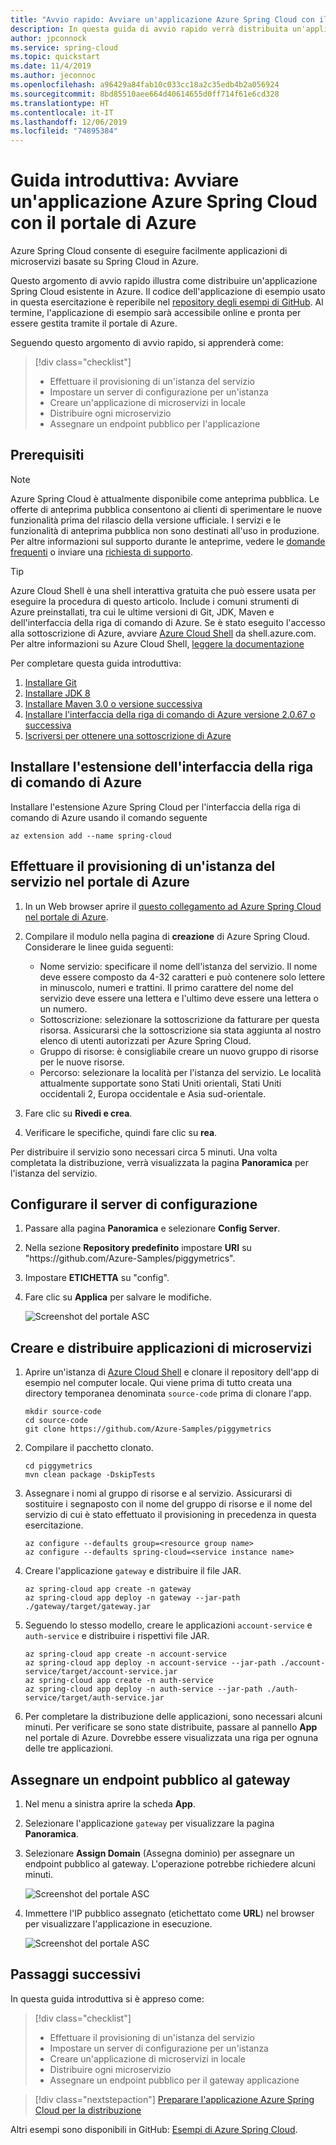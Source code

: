 ```yaml
---
title: "Avvio rapido: Avviare un'applicazione Azure Spring Cloud con il portale di Azure"
description: In questa guida di avvio rapido verrà distribuita un'applicazione di esempio in Azure Spring Cloud tramite il portale di Azure.
author: jpconnock
ms.service: spring-cloud
ms.topic: quickstart
ms.date: 11/4/2019
ms.author: jeconnoc
ms.openlocfilehash: a96429a84fab10c033cc18a2c35edb4b2a056924
ms.sourcegitcommit: 8bd85510aee664d40614655d0ff714f61e6cd328
ms.translationtype: HT
ms.contentlocale: it-IT
ms.lasthandoff: 12/06/2019
ms.locfileid: "74895384"
---
```

# <a name="quickstart-launch-an-azure-spring-cloud-application-using-the-azure-portal"></a>Guida introduttiva: Avviare un'applicazione Azure Spring Cloud con il portale di Azure

Azure Spring Cloud consente di eseguire facilmente applicazioni di microservizi basate su Spring Cloud in Azure.

Questo argomento di avvio rapido illustra come distribuire un'applicazione Spring Cloud esistente in Azure.  Il codice dell'applicazione di esempio usato in questa esercitazione è reperibile nel [repository degli esempi di GitHub](https://github.com/Azure-Samples/PiggyMetrics). Al termine, l'applicazione di esempio sarà accessibile online e pronta per essere gestita tramite il portale di Azure.

Seguendo questo argomento di avvio rapido, si apprenderà come:

> [!div class="checklist"]
> * Effettuare il provisioning di un'istanza del servizio
> * Impostare un server di configurazione per un'istanza
> * Creare un'applicazione di microservizi in locale
> * Distribuire ogni microservizio
> * Assegnare un endpoint pubblico per l'applicazione

## <a name="prerequisites"></a>Prerequisiti

>[!Note]
> Azure Spring Cloud è attualmente disponibile come anteprima pubblica. Le offerte di anteprima pubblica consentono ai clienti di sperimentare le nuove funzionalità prima del rilascio della versione ufficiale.  I servizi e le funzionalità di anteprima pubblica non sono destinati all'uso in produzione.  Per altre informazioni sul supporto durante le anteprime, vedere le [domande frequenti](https://azure.microsoft.com/support/faq/) o inviare una [richiesta di supporto](https://docs.microsoft.com/azure/azure-supportability/how-to-create-azure-support-request).

>[!TIP]
> Azure Cloud Shell è una shell interattiva gratuita che può essere usata per eseguire la procedura di questo articolo.  Include i comuni strumenti di Azure preinstallati, tra cui le ultime versioni di Git, JDK, Maven e dell'interfaccia della riga di comando di Azure. Se è stato eseguito l'accesso alla sottoscrizione di Azure, avviare [Azure Cloud Shell](https://shell.azure.com) da shell.azure.com.  Per altre informazioni su Azure Cloud Shell, [leggere la documentazione](../cloud-shell/overview.md)

Per completare questa guida introduttiva:

1. [Installare Git](https://git-scm.com/)
2. [Installare JDK 8](https://docs.microsoft.com/java/azure/jdk/?view=azure-java-stable)
3. [Installare Maven 3.0 o versione successiva](https://maven.apache.org/download.cgi)
4. [Installare l'interfaccia della riga di comando di Azure versione 2.0.67 o successiva](https://docs.microsoft.com/cli/azure/install-azure-cli?view=azure-cli-latest)
5. [Iscriversi per ottenere una sottoscrizione di Azure](https://azure.microsoft.com/free/)

## <a name="install-the-azure-cli-extension"></a>Installare l'estensione dell'interfaccia della riga di comando di Azure

Installare l'estensione Azure Spring Cloud per l'interfaccia della riga di comando di Azure usando il comando seguente

```Azure CLI
az extension add --name spring-cloud
```

## <a name="provision-a-service-instance-on-the-azure-portal"></a>Effettuare il provisioning di un'istanza del servizio nel portale di Azure

1. In un Web browser aprire il [questo collegamento ad Azure Spring Cloud nel portale di Azure](https://ms.portal.azure.com/#create/Microsoft.AppPlatform).

1. Compilare il modulo nella pagina di **creazione** di Azure Spring Cloud.  Considerare le linee guida seguenti:
    - Nome servizio: specificare il nome dell'istanza del servizio.  Il nome deve essere composto da 4-32 caratteri e può contenere solo lettere in minuscolo, numeri e trattini.  Il primo carattere del nome del servizio deve essere una lettera e l'ultimo deve essere una lettera o un numero.
    - Sottoscrizione: selezionare la sottoscrizione da fatturare per questa risorsa.  Assicurarsi che la sottoscrizione sia stata aggiunta al nostro elenco di utenti autorizzati per Azure Spring Cloud.
    - Gruppo di risorse: è consigliabile creare un nuovo gruppo di risorse per le nuove risorse.
    - Percorso: selezionare la località per l'istanza del servizio. Le località attualmente supportate sono Stati Uniti orientali, Stati Uniti occidentali 2, Europa occidentale e Asia sud-orientale.

1. Fare clic su **Rivedi e crea**.

1. Verificare le specifiche, quindi fare clic su **rea**.

Per distribuire il servizio sono necessari circa 5 minuti.  Una volta completata la distribuzione, verrà visualizzata la pagina **Panoramica** per l'istanza del servizio.

## <a name="set-up-your-configuration-server"></a>Configurare il server di configurazione

1. Passare alla pagina **Panoramica** e selezionare **Config Server**.

1. Nella sezione **Repository predefinito** impostare **URI** su "https\://github.com/Azure-Samples/piggymetrics".

1. Impostare **ETICHETTA** su "config".

1. Fare clic su **Applica** per salvare le modifiche.

    ![Screenshot del portale ASC](media/spring-cloud-quickstart-launch-app-portal/portal-config.png)

## <a name="build-and-deploy-microservice-applications"></a>Creare e distribuire applicazioni di microservizi

1. Aprire un'istanza di [Azure Cloud Shell](https://shell.azure.com) e clonare il repository dell'app di esempio nel computer locale.  Qui viene prima di tutto creata una directory temporanea denominata `source-code` prima di clonare l'app.

    ```azurecli
    mkdir source-code
    cd source-code
    git clone https://github.com/Azure-Samples/piggymetrics
    ```

1. Compilare il pacchetto clonato.

    ```azurecli
    cd piggymetrics
    mvn clean package -DskipTests
    ```
1. Assegnare i nomi al gruppo di risorse e al servizio. Assicurarsi di sostituire i segnaposto con il nome del gruppo di risorse e il nome del servizio di cui è stato effettuato il provisioning in precedenza in questa esercitazione.

    ```azurecli
    az configure --defaults group=<resource group name>
    az configure --defaults spring-cloud=<service instance name>
    ```

1. Creare l'applicazione `gateway` e distribuire il file JAR.

    ```azurecli
    az spring-cloud app create -n gateway
    az spring-cloud app deploy -n gateway --jar-path ./gateway/target/gateway.jar
    ```

1. Seguendo lo stesso modello, creare le applicazioni `account-service` e `auth-service` e distribuire i rispettivi file JAR.

    ```azurecli
    az spring-cloud app create -n account-service
    az spring-cloud app deploy -n account-service --jar-path ./account-service/target/account-service.jar
    az spring-cloud app create -n auth-service
    az spring-cloud app deploy -n auth-service --jar-path ./auth-service/target/auth-service.jar
    ```

1. Per completare la distribuzione delle applicazioni, sono necessari alcuni minuti. Per verificare se sono state distribuite, passare al pannello **App** nel portale di Azure. Dovrebbe essere visualizzata una riga per ognuna delle tre applicazioni.

## <a name="assign-a-public-endpoint-to-gateway"></a>Assegnare un endpoint pubblico al gateway

1. Nel menu a sinistra aprire la scheda **App**.

1. Selezionare l'applicazione `gateway` per visualizzare la pagina **Panoramica**.

1. Selezionare **Assign Domain** (Assegna dominio) per assegnare un endpoint pubblico al gateway. L'operazione potrebbe richiedere alcuni minuti.

    ![Screenshot del portale ASC](media/spring-cloud-quickstart-launch-app-portal/portal-endpoint.png)

1. Immettere l'IP pubblico assegnato (etichettato come **URL**) nel browser per visualizzare l'applicazione in esecuzione.

    ![Screenshot del portale ASC](media/spring-cloud-quickstart-launch-app-portal/sample-app.png)


## <a name="next-steps"></a>Passaggi successivi

In questa guida introduttiva si è appreso come:

> [!div class="checklist"]
> * Effettuare il provisioning di un'istanza del servizio
> * Impostare un server di configurazione per un'istanza
> * Creare un'applicazione di microservizi in locale
> * Distribuire ogni microservizio
> * Assegnare un endpoint pubblico per il gateway applicazione

> [!div class="nextstepaction"]
> [Preparare l'applicazione Azure Spring Cloud per la distribuzione](spring-cloud-tutorial-prepare-app-deployment.md)

Altri esempi sono disponibili in GitHub: [Esempi di Azure Spring Cloud](https://github.com/Azure-Samples/Azure-Spring-Cloud-Samples/tree/master/service-binding-cosmosdb-sql).
